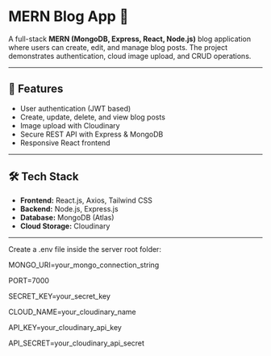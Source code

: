 # MERN Blog App 📝

A full-stack **MERN (MongoDB, Express, React, Node.js)** blog application where users can create, edit, and manage blog posts. The project demonstrates authentication, cloud image upload, and CRUD operations.

---

## 🚀 Features
- User authentication (JWT based)
- Create, update, delete, and view blog posts
- Image upload with Cloudinary
- Secure REST API with Express & MongoDB
- Responsive React frontend

---

## 🛠️ Tech Stack
- **Frontend:** React.js, Axios, Tailwind CSS 
- **Backend:** Node.js, Express.js
- **Database:** MongoDB (Atlas)
- **Cloud Storage:** Cloudinary

---
Create a .env file inside the server root folder:

MONGO_URI=your_mongo_connection_string

PORT=7000

SECRET_KEY=your_secret_key

CLOUD_NAME=your_cloudinary_name

API_KEY=your_cloudinary_api_key

API_SECRET=your_cloudinary_api_secret


